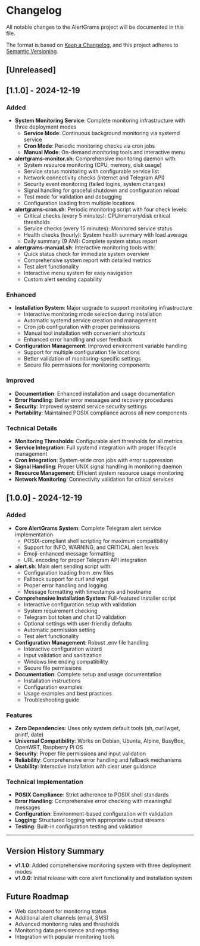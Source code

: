 # Changelog

All notable changes to the AlertGrams project will be documented in this file.

The format is based on [Keep a Changelog](https://keepachangelog.com/en/1.0.0/),
and this project adheres to [Semantic Versioning](https://semver.org/spec/v2.0.0.html).

## [Unreleased]

## [1.1.0] - 2024-12-19

### Added
- **System Monitoring Service**: Complete monitoring infrastructure with three deployment modes
  - **Service Mode**: Continuous background monitoring via systemd service
  - **Cron Mode**: Periodic monitoring checks via cron jobs
  - **Manual Mode**: On-demand monitoring tools and interactive menu
- **alertgrams-monitor.sh**: Comprehensive monitoring daemon with:
  - System resource monitoring (CPU, memory, disk usage)
  - Service status monitoring with configurable service list
  - Network connectivity checks (internet and Telegram API)
  - Security event monitoring (failed logins, system changes)
  - Signal handling for graceful shutdown and configuration reload
  - Test mode for validation and debugging
  - Configuration loading from multiple locations
- **alertgrams-cron.sh**: Periodic monitoring script with four check levels:
  - Critical checks (every 5 minutes): CPU/memory/disk critical thresholds
  - Service checks (every 15 minutes): Monitored service status
  - Health checks (hourly): System health summary with load average
  - Daily summary (9 AM): Complete system status report
- **alertgrams-manual.sh**: Interactive monitoring tools with:
  - Quick status check for immediate system overview
  - Comprehensive system report with detailed metrics
  - Test alert functionality
  - Interactive menu system for easy navigation
  - Custom alert sending capability

### Enhanced
- **Installation System**: Major upgrade to support monitoring infrastructure
  - Interactive monitoring mode selection during installation
  - Automatic systemd service creation and management
  - Cron job configuration with proper permissions
  - Manual tool installation with convenient shortcuts
  - Enhanced error handling and user feedback
- **Configuration Management**: Improved environment variable handling
  - Support for multiple configuration file locations
  - Better validation of monitoring-specific settings
  - Secure file permissions for monitoring components

### Improved
- **Documentation**: Enhanced installation and usage documentation
- **Error Handling**: Better error messages and recovery procedures
- **Security**: Improved systemd service security settings
- **Portability**: Maintained POSIX compliance across all new components

### Technical Details
- **Monitoring Thresholds**: Configurable alert thresholds for all metrics
- **Service Integration**: Full systemd integration with proper lifecycle management
- **Cron Integration**: System-wide cron jobs with error suppression
- **Signal Handling**: Proper UNIX signal handling in monitoring daemon
- **Resource Management**: Efficient system resource usage monitoring
- **Network Monitoring**: Connectivity validation for critical services

## [1.0.0] - 2024-12-19

### Added
- **Core AlertGrams System**: Complete Telegram alert service implementation
  - POSIX-compliant shell scripting for maximum compatibility
  - Support for INFO, WARNING, and CRITICAL alert levels
  - Emoji-enhanced message formatting
  - URL encoding for proper Telegram API integration
- **alert.sh**: Main alert sending script with:
  - Configuration loading from .env files
  - Fallback support for curl and wget
  - Proper error handling and logging
  - Message formatting with timestamps and hostname
- **Comprehensive Installation System**: Full-featured installer script
  - Interactive configuration setup with validation
  - System requirement checking
  - Telegram bot token and chat ID validation
  - Optional settings with user-friendly defaults
  - Automatic permission setting
  - Test alert functionality
- **Configuration Management**: Robust .env file handling
  - Interactive configuration wizard
  - Input validation and sanitization
  - Windows line ending compatibility
  - Secure file permissions
- **Documentation**: Complete setup and usage documentation
  - Installation instructions
  - Configuration examples
  - Usage examples and best practices
  - Troubleshooting guide

### Features
- **Zero Dependencies**: Uses only system default tools (sh, curl/wget, printf, date)
- **Universal Compatibility**: Works on Debian, Ubuntu, Alpine, BusyBox, OpenWRT, Raspberry Pi OS
- **Security**: Proper file permissions and input validation
- **Reliability**: Comprehensive error handling and fallback mechanisms
- **Usability**: Interactive installation with clear user guidance

### Technical Implementation
- **POSIX Compliance**: Strict adherence to POSIX shell standards
- **Error Handling**: Comprehensive error checking with meaningful messages
- **Configuration**: Environment-based configuration with validation
- **Logging**: Structured logging with appropriate output streams
- **Testing**: Built-in configuration testing and validation

---

## Version History Summary

- **v1.1.0**: Added comprehensive monitoring system with three deployment modes
- **v1.0.0**: Initial release with core alert functionality and installation system

## Future Roadmap

- Web dashboard for monitoring status
- Additional alert channels (email, SMS)
- Advanced monitoring rules and thresholds
- Monitoring data persistence and reporting
- Integration with popular monitoring tools
